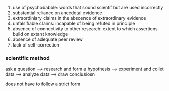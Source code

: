1. use of psychobabble: words that sound scientif but are used incorrectly
2. substantial reliance on anecdotal evidence
3. extraordiniary claims in the abscence of extraordinary evidence
4. unfalsifiable claims: incapable of being refuted in principle
5. absence of connectivity to other research: extent to which assertions build on extant knowledge
6. absence of adequate peer review
7. lack of self-correction


### scientific method
ask a question --> research and form a hypothesis --> experiment and collet data --> analyze data --> draw conclusiosn

does not have to follow a strict form
